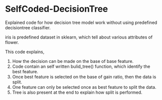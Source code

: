 # SelfCoded-DecisionTree

Explained code for how decision tree model work without using predefined decisiontree classifier.

iris is predefined dataset in sklearn, which tell about various attributes of flower.

This code explains,
1. How the decision can be made on the base of base feature.
2. Code contain an self written bulid_tree() function, which identify the best feature.
3. Once best feature is selected on the base of gain ratio, then the data is split.
4. One feature can only be selected once as best feature to split the data.
5. Tree is also present at the end to explain how split is performed. 